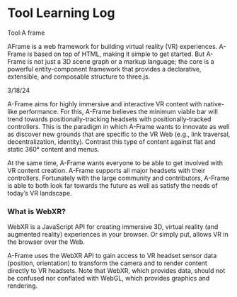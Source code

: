 # Tool Learning Log

Tool:A frame

AFrame is a web framework for building virtual reality (VR) experiences. A-Frame is based on top of HTML, making it simple to get started. But A-Frame is not just a 3D scene graph or a markup language; the core is a powerful entity-component framework that provides a declarative, extensible, and composable structure to three.js.



3/18/24

A-Frame aims for highly immersive and interactive VR content with native-like performance. For this, A-Frame believes the minimum viable bar will trend towards positionally-tracking headsets with positionally-tracked controllers. This is the paradigm in which A-Frame wants to innovate as well as discover new grounds that are specific to the VR Web (e.g., link traversal, decentralization, identity). Contrast this type of content against flat and static 360° content and menus.

At the same time, A-Frame wants everyone to be able to get involved with VR content creation. A-Frame supports all major headsets with their controllers. Fortunately with the large community and contributors, A-Frame is able to both look far towards the future as well as satisfy the needs of today’s VR landscape.

### What is WebXR?
WebXR is a JavaScript API for creating immersive 3D, virtual reality (and augmented reality) experiences in your browser. Or simply put, allows VR in the browser over the Web.

A-Frame uses the WebXR API to gain access to VR headset sensor data (position, orientation) to transform the camera and to render content directly to VR headsets. Note that WebXR, which provides data, should not be confused nor conflated with WebGL, which provides graphics and rendering.


<!-- 
https://aframe.io/docs/1.5.0/introduction/
* Things you tried, progress you made, etc
* Challenges, a-ha moments, etc
* Questions you still have
* What you're going to try next
-->

